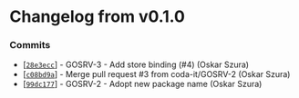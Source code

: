 # Changelog from v0.1.0
### Commits
* [[`28e3ecc`](http://github.com/coda-it/gowebserver/commit/28e3ecc36d2a5839942f5c526b4b379847917a3e)] - GOSRV-3 - Add store binding (#4) (Oskar Szura)
* [[`c08bd9a`](http://github.com/coda-it/gowebserver/commit/c08bd9a3850c26f453c2d0c50835a13bb98c8f21)] - Merge pull request #3 from coda-it/GOSRV-2 (Oskar Szura)
* [[`99dc177`](http://github.com/coda-it/gowebserver/commit/99dc17714e40966b15f413ce7def16dd40610a98)] - GOSRV-2 - Adopt new package name (Oskar Szura)